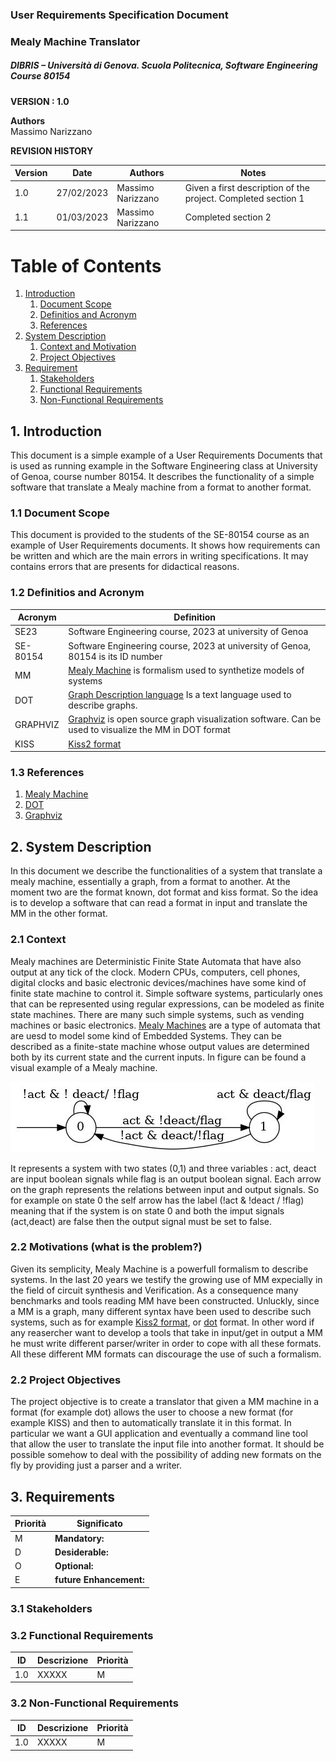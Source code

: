 
### User Requirements Specification Document
### Mealy Machine Translator
##### DIBRIS – Università di Genova. Scuola Politecnica, Software Engineering Course 80154


**VERSION : 1.0**

**Authors**  
Massimo Narizzano

**REVISION HISTORY**

| Version    | Date        | Authors      | Notes        |
| ----------- | ----------- | ----------- | ----------- |
| 1.0 | 27/02/2023 | Massimo Narizzano| Given a first description of the project. Completed section 1|
| 1.1 | 01/03/2023 | Massimo Narizzano| Completed section 2|


# Table of Contents

1. [Introduction](#p1)
	1. [Document Scope](#sp1.1)
	2. [Definitios and Acronym](#sp1.2) 
	3. [References](#sp1.3)
2. [System Description](#p2)
	1. [Context and Motivation](#sp2.1)
	2. [Project Objectives](#sp2.2)
3. [Requirement](#p3)
 	1. [Stakeholders](#sp3.1)
 	2. [Functional Requirements](#sp3.2)
 	3. [Non-Functional Requirements](#sp3.3)
  
  

<a name="p1"></a>

## 1. Introduction

<a name="sp1.1"></a>
This document is a simple example of a User Requirements Documents that is used as running example in the Software Engineering class at University of Genoa, course number 80154. It describes the functionality of a simple software that translate a Mealy machine from a format to another format.

### 1.1 Document Scope

<a name="sp1.2"></a>
This document is provided to the students of the SE-80154 course as an example of User Requirements documents. It shows how requirements can be written and which are the main errors in writing specifications. It may contains errors that are presents for didactical reasons. 

### 1.2 Definitios and Acronym


| Acronym				| Definition | 
| ------------------------------------- | ----------- | 
| SE23                                  | Software Engineering course, 2023 at university of Genoa|
| SE-80154                              | Software Engineering course, 2023 at university of Genoa, 80154 is its ID number|
| MM                                    | [Mealy Machine](https://en.wikipedia.org/wiki/Mealy_machine) is formalism used to synthetize models of systems|
| DOT                                   | [Graph Description language](https://en.wikipedia.org/wiki/DOT_%28graph_description_language%29) Is a text language used to describe graphs.|
| GRAPHVIZ                              | [Graphviz](https://www.graphviz.org/) is open source graph visualization software. Can be used to visualize the MM in DOT format|
| KISS                                  |[Kiss2 format](https://automata.cs.ru.nl/BenchmarkCircuits/Kiss) |


<a name="sp1.3"></a>

### 1.3 References 

<a name="p2"></a>

1. [Mealy Machine](https://en.wikipedia.org/wiki/Mealy_machine)
2. [DOT](https://en.wikipedia.org/wiki/DOT_%28graph_description_language%29)
3. [Graphviz](https://www.graphviz.org/) 


## 2. System Description

<a name="sp2.15"></a>

In this document we describe the functionalities of a system that translate a mealy machine, essentially a graph, from a format to another. At the moment two are the format known, dot format and kiss format. So the idea is to develop a software that can read a format in input and translate the MM in the other format. 

### 2.1 Context

<a name="sp2.2"></a>
Mealy machines are Deterministic Finite State Automata that have also output at any tick of the clock. Modern CPUs, computers, cell phones, digital clocks and basic electronic devices/machines have some kind of finite state machine to control it. Simple software systems, particularly ones that can be represented using regular expressions, can be modeled as finite state machines. There are many such simple systems, such as vending machines or basic electronics.
[Mealy Machines](https://en.wikipedia.org/wiki/Mealy_machine) are a type of automata that are uesd to model some kind of Embedded Systems. They can be described as a finite-state machine whose output values are determined both by its current state and the current inputs. In figure can be found a visual example of a Mealy machine.

![Example of Mealy Machine](imgs/acc.jpg "Example of a mealy machine")

It represents a system with two states (0,1) and three variables : act, deact are input boolean signals while flag is an output boolean signal. Each arrow on the graph represents the relations between input and output signals. So for example on state 0 the self arrow has the label (!act & !deact / !flag) meaning that if the system is on state 0 and both the imput signals (act,deact) are false then the output signal must be set to false.

### 2.2 Motivations (what is the problem?)
Given its semplicity, Mealy Machine is a powerfull formalism to describe systems. In the last 20 years we testify the growing use of MM expecially in the field of circuit synthesis and Verification. As a consequence many benchmarks and tools reading MM have been constructed. Unluckly, since a MM is a graph, many different syntax have been used to describe such systems, such as for example [Kiss2 format](https://automata.cs.ru.nl/BenchmarkCircuits/Kiss), or [dot](https://en.wikipedia.org/wiki/DOT_%28graph_description_language%29) format. In other word if any reasercher want to develop a tools that take in input/get in output a MM he must write different parser/writer in order to cope with all these formats. All these different MM formats can discourage the use of such a formalism.


### 2.2 Project Objectives 

<a name="p3"></a>

The project objective is to create a translator that given a MM machine in a format (for example dot) allows the user to choose a new format (for example KISS) and then to automatically translate it in this format.  In particular we want a GUI application and eventually a command line tool that allow the user to translate the input file into another format. It should be possible somehow to deal with the possibility of adding new formats on the fly by providing just a parser and a writer.

## 3. Requirements

| Priorità | Significato | 
| --------------- | ----------- | 
| M | **Mandatory:**   |
| D | **Desiderable:** |
| O | **Optional:**    |
| E | **future Enhancement:** |

<a name="sp3.1"></a>

### 3.1 Stakeholders

<a name="sp3.2"></a>


### 3.2 Functional Requirements 

| ID | Descrizione | Priorità |
| --------------- | ----------- | ---------- | 
| 1.0 |  XXXXX |M|

<a name="sp3.3"></a>
### 3.2 Non-Functional Requirements 
 
| ID | Descrizione | Priorità |
| --------------- | ----------- | ---------- | 
| 1.0 | XXXXX |M|
